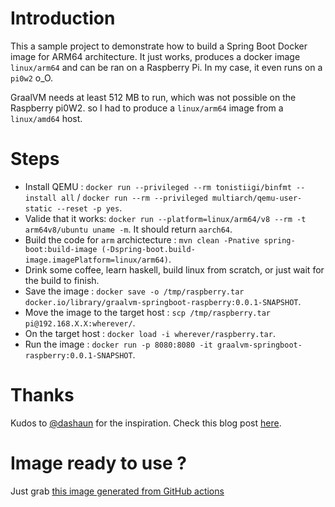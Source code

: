 # Introduction 

This a sample project to demonstrate how to build a Spring Boot Docker image for ARM64 architecture.
It just works, produces a docker image `linux/arm64` and can be ran on a Raspberry Pi. In my case, it even runs on a `pi0w2` o_O.

GraalVM needs at least 512 MB to run, which was not possible on the Raspberry pi0W2. so I had to produce a `linux/arm64` image from a `linux/amd64` host.

# Steps

- Install QEMU : `docker run --privileged --rm tonistiigi/binfmt --install all` / `docker run --rm --privileged multiarch/qemu-user-static --reset -p yes`.
- Valide that it works: `docker run --platform=linux/arm64/v8 --rm -t arm64v8/ubuntu uname -m`. It should return `aarch64`.
- Build the code for `arm` archictecture : `mvn clean -Pnative spring-boot:build-image (-Dspring-boot.build-image.imagePlatform=linux/arm64)`.
- Drink some coffee, learn haskell, build linux from scratch, or just wait for the build to finish.
- Save the image : `docker save -o /tmp/raspberry.tar docker.io/library/graalvm-springboot-raspberry:0.0.1-SNAPSHOT`.
- Move the image to the target host : `scp /tmp/raspberry.tar pi@192.168.X.X:wherever/`.
- On the target host : `docker load -i wherever/raspberry.tar`.
- Run the image : `docker run -p 8080:8080 -it graalvm-springboot-raspberry:0.0.1-SNAPSHOT`.

# Thanks

Kudos to [@dashaun](https://github.com/dashaun/) for the inspiration. Check this blog post [here](https://dashaun.com/2021/06/17/building-a-graalvm-native-image-for-arm64-on-amd64/).

# Image ready to use ?

Just grab [this image generated from GitHub actions](https://mpalourdio.github.io/graalvm-springboot-raspberry/raspberry.tar)
